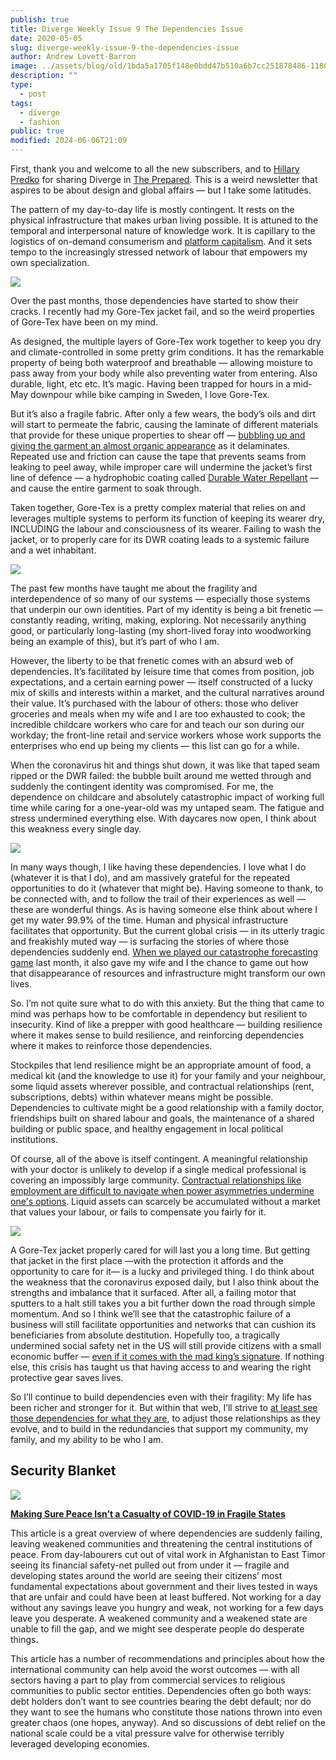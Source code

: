 ```yaml
---
publish: true
title: Diverge Weekly Issue 9 The Dependencies Issue
date: 2020-05-05
slug: diverge-weekly-issue-9-the-dependencies-issue
author: Andrew Lovett-Barron
image: ../assets/blog/old/1bda5a1705f148e0bdd47b510a6b7cc251878486-1180x786.jpg
description: ""
type:
  - post
tags:
  - diverge
  - fashion
public: true
modified: 2024-06-06T21:09
---
```


First, thank you and welcome to all the new subscribers, and to [Hillary Predko](http://hillarypredko.com/) for sharing Diverge in [The Prepared](https://theprepared.org/). This is a weird newsletter that aspires to be about design and global affairs — but I take some latitudes.

The pattern of my day-to-day life is mostly contingent. It rests on the physical infrastructure that makes urban living possible. It is attuned to the temporal and interpersonal nature of knowledge work. It is capillary to the logistics of on-demand consumerism and [platform capitalism](https://amzn.to/3b5wjGt). And it sets tempo to the increasingly stressed network of labour that empowers my own specialization.

![](../_assets/9aba682bedfafedee8345c053ef49a4bfb16c96c-1180x786.jpg)

Over the past months, those dependencies have started to show their cracks. I recently had my Gore-Tex jacket fail, and so the weird properties of Gore-Tex have been on my mind.

As designed, the multiple layers of Gore-Tex work together to keep you dry and climate-controlled in some pretty grim conditions. It has the remarkable property of being both waterproof and breathable — allowing moisture to pass away from your body while also preventing water from entering. Also durable, light, etc etc. It’s magic. Having been trapped for hours in a mid-May downpour while bike camping in Sweden, I love Gore-Tex.

But it’s also a fragile fabric. After only a few wears, the body’s oils and dirt will start to permeate the fabric, causing the laminate of different materials that provide for these unique properties to shear off — [bubbling up and giving the garment an almost organic appearance](http://tectahoe.com/delamination/) as it delaminates. Repeated use and friction can cause the tape that prevents seams from leaking to peel away, while improper care will undermine the jacket’s first line of defence — a hydrophobic coating called [Durable Water Repellant](https://en.wikipedia.org/wiki/Durable_water_repellent) — and cause the entire garment to soak through.

Taken together, Gore-Tex is a pretty complex material that relies on and leverages multiple systems to perform its function of keeping its wearer dry, INCLUDING the labour and consciousness of its wearer. Failing to wash the jacket, or to properly care for its DWR coating leads to a systemic failure and a wet inhabitant.

![](../_assets/4bf307d5bf990cd9149be30538c777b32ce2e086-1180x786.jpg)

The past few months have taught me about the fragility and interdependence of so many of our systems — especially those systems that underpin our own identities. Part of my identity is being a bit frenetic — constantly reading, writing, making, exploring. Not necessarily anything good, or particularly long-lasting (my short-lived foray into woodworking being an example of this), but it’s part of who I am.

However, the liberty to be that frenetic comes with an absurd web of dependencies. It’s facilitated by leisure time that comes from position, job expectations, and a certain earning power — itself constructed of a lucky mix of skills and interests within a market, and the cultural narratives around their value. It’s purchased with the labour of others: those who deliver groceries and meals when my wife and I are too exhausted to cook; the incredible childcare workers who care for and teach our son during our workday; the front-line retail and service workers whose work supports the enterprises who end up being my clients — this list can go for a while.

When the coronavirus hit and things shut down, it was like that taped seam ripped or the DWR failed: the bubble built around me wetted through and suddenly the contingent identity was compromised. For me, the dependence on childcare and absolutely catastrophic impact of working full time while caring for a one-year-old was my untaped seam. The fatigue and stress undermined everything else. With daycares now open, I think about this weakness every single day.

![](../_assets/e644d6b6af96005145c48d1043e7fcdfaa3ca832-1180x786.jpg)

In many ways though, I like having these dependencies. I love what I do (whatever it is that I do), and am massively grateful for the repeated opportunities to do it (whatever that might be). Having someone to thank, to be connected with, and to follow the trail of their experiences as well — these are wonderful things. As is having someone else think about where I get my water 99.9% of the time. Human and physical infrastructure facilitates that opportunity. But the current global crisis — in its utterly tragic and freakishly muted way — is surfacing the stories of where those dependencies suddenly end. [When we played our catastrophe forecasting game](https://andrewlb.com/covid-anxiety/) last month, it also gave my wife and I the chance to game out how that disappearance of resources and infrastructure might transform our own lives.

So. I’m not quite sure what to do with this anxiety. But the thing that came to mind was perhaps how to be comfortable in dependency but resilient to insecurity. Kind of like a prepper with good healthcare — building resilience where it makes sense to build resilience, and reinforcing dependencies where it makes to reinforce those dependencies.

Stockpiles that lend resilience might be an appropriate amount of food, a medical kit (and the knowledge to use it) for your family and your neighbour, some liquid assets wherever possible, and contractual relationships (rent, subscriptions, debts) within whatever means might be possible. Dependencies to cultivate might be a good relationship with a family doctor, friendships built on shared labour and goals, the maintenance of a shared building or public space, and healthy engagement in local political institutions.

Of course, all of the above is itself contingent. A meaningful relationship with your doctor is unlikely to develop if a single medical professional is covering an impossibly large community. [Contractual relationships like employment are difficult to navigate when power asymmetries undermine one's options](https://www.tbray.org/ongoing/When/202x/2020/04/29/Leaving-Amazon). Liquid assets can scarcely be accumulated without a market that values your labour, or fails to compensate you fairly for it.

![](../_assets/435b680d2fd36462a1f93879b17f736b64d69590-1180x786.jpg)

A Gore-Tex jacket properly cared for will last you a long time. But getting that jacket in the first place —with the protection it affords and the opportunity to care for it— is a lucky and privileged thing. I do think about the weakness that the coronavirus exposed daily, but I also think about the strengths and imbalance that it surfaced. After all, a failing motor that sputters to a halt still takes you a bit further down the road through simple momentum. And so I think we’ll see that the catastrophic failure of a business will still facilitate opportunities and networks that can cushion its beneficiaries from absolute destitution. Hopefully too, a tragically undermined social safety net in the US will still provide citizens with a small economic buffer — [even if it comes with the mad king’s signature](https://www.nytimes.com/2020/04/14/us/politics/stimulus-check-trump-signature.html). If nothing else, this crisis has taught us that having access to and wearing the right protective gear saves lives.

So I’ll continue to build dependencies even with their fragility: My life has been richer and stronger for it. But within that web, I’ll strive to [at least see those dependencies for what they are](https://amzn.to/2LaUKYd), to adjust those relationships as they evolve, and to build in the redundancies that support my community, my family, and my ability to be who I am.

## Security Blanket

![](../_assets/4b78e5b258f5ff8f9f3b4894d2ca2488d24b37de-1044x698.png)

[**Making Sure Peace Isn’t a Casualty of COVID-19 in Fragile States**](https://www.worldpoliticsreview.com/articles/28734/making-sure-peace-isn-t-a-casualty-of-covid-19-in-fragile-states)

This article is a great overview of where dependencies are suddenly failing, leaving weakened communities and threatening the central institutions of peace. From day-labourers cut out of vital work in Afghanistan to East Timor seeing its financial safety-net pulled out from under it — fragile and developing states around the world are seeing their citizens’ most fundamental expectations about government and their lives tested in ways that are unfair and could have been at least buffered. Not working for a day without any savings leave you hungry and weak, not working for a few days leave you desperate. A weakened community and a weakened state are unable to fill the gap, and we might see desperate people do desperate things.

This article has a number of recommendations and principles about how the international community can help avoid the worst outcomes — with all sectors having a part to play from commercial services to religious communities to public sector entities. Dependencies often go both ways: debt holders don’t want to see countries bearing the debt default; nor do they want to see the humans who constitute those nations thrown into even greater chaos (one hopes, anyway). And so discussions of debt relief on the national scale could be a vital pressure valve for otherwise terribly leveraged developing economies.

